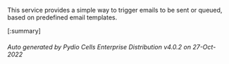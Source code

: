 






This service provides a simple way to trigger emails to be sent or queued, based on predefined email templates.

[:summary]

###### Auto generated by Pydio Cells Enterprise Distribution v4.0.2 on 27-Oct-2022
